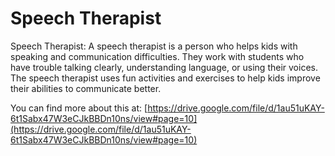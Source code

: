 # Speech Therapist
Speech Therapist: A speech therapist is a person who helps kids with speaking and communication difficulties. They work with students who have trouble talking clearly, understanding language, or using their voices. The speech therapist uses fun activities and exercises to help kids improve their abilities to communicate better.

You can find more about this at: [https://drive.google.com/file/d/1au51uKAY-6t1Sabx47W3eCJkBBDn10ns/view#page=10](https://drive.google.com/file/d/1au51uKAY-6t1Sabx47W3eCJkBBDn10ns/view#page=10)
